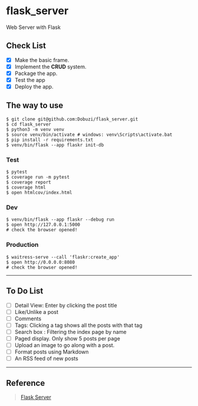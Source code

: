 # flask_server

Web Server with Flask

## Check List

- [X] Make the basic frame.
- [X] Implement the **CRUD** system.
- [X] Package the app.
- [X] Test the app
- [X] Deploy the app.

## The way to use

```
$ git clone git@github.com:Dobuzi/flask_server.git
$ cd flask_server
$ python3 -m venv venv
$ source venv/bin/activate # windows: venv\Scripts\activate.bat
$ pip install -r requirements.txt
$ venv/bin/flask --app flaskr init-db
```

### Test
```
$ pytest
$ coverage run -m pytest
$ coverage report
$ coverage html
$ open htmlcov/index.html
```


### Dev

```
$ venv/bin/flask --app flaskr --debug run
$ open http://127.0.0.1:5000
# check the browser opened!
```

### Production

```
$ waitress-serve --call 'flaskr:create_app'
$ open http://0.0.0.0:8080
# check the browser opened!
```

---

## To Do List

- [ ] Detail View: Enter by clicking the post title
- [ ] Like/Unlike a post
- [ ] Comments
- [ ] Tags: Clicking a tag shows all the posts with that tag
- [ ] Search box : Filtering the index page by name
- [ ] Paged display. Only show 5 posts per page
- [ ] Upload an image to go along with a post.
- [ ] Format posts using Markdown
- [ ] An RSS feed of new posts

---

## Reference
> [Flask Server](https://flask.palletsprojects.com/en/2.2.x/tutorial)
